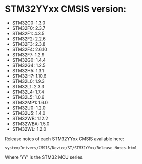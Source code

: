 # STM32YYxx CMSIS version:

  * STM32C0: 1.3.0
  * STM32F0: 2.3.7
  * STM32F1: 4.3.5
  * STM32F2: 2.2.6
  * STM32F3: 2.3.8
  * STM32F4: 2.6.10
  * STM32F7: 1.2.9
  * STM32G0: 1.4.4
  * STM32G4: 1.2.5
  * STM32H5: 1.3.1
  * STM32H7: 1.10.6
  * STM32L0: 1.9.3
  * STM32L1: 2.3.3
  * STM32L4: 1.7.4
  * STM32L5: 1.0.6
  * STM32MP1: 1.6.0
  * STM32U0: 1.2.0
  * STM32U5: 1.4.0
  * STM32WB: 1.12.2
  * STM32WBA: 1.5.0
  * STM32WL: 1.2.0

Release notes of each STM32YYxx CMSIS available here:

`system/Drivers/CMSIS/Device/ST/STM32YYxx/Release_Notes.html`

Where 'YY' is the STM32 MCU series.
